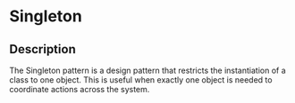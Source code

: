 # Singleton

## Description

The Singleton pattern is a design pattern that restricts the instantiation of a class to one object. This is useful when exactly one object is needed to coordinate actions across the system.